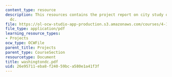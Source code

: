 ```yaml
---
content_type: resource
description: This resources contains the project report on city study of washington
  dc.
file: https://ol-ocw-studio-app-production.s3.amazonaws.com/courses/4-175-case-studies-in-city-form-fall-2005/26e95711eba8f24059bca580e1a41f3f_washingtondc.pdf
file_type: application/pdf
learning_resource_types:
- Projects
ocw_type: OCWFile
parent_title: Projects
parent_type: CourseSection
resourcetype: Document
title: washingtondc.pdf
uid: 26e95711-eba8-f240-59bc-a580e1a41f3f
---
```

